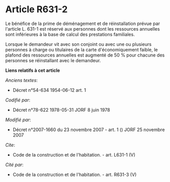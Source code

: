 # Article R631-2

Le bénéfice de la prime de déménagement et de réinstallation prévue par l'article L. 631-1 est réservé aux personnes dont les
ressources annuelles sont inférieures à la base de calcul des prestations familiales. 

Lorsque le demandeur vit avec son conjoint ou avec une ou plusieurs personnes à charge ou titulaires de la carte
d'économiquement faible, le plafond des ressources annuelles est augmenté de 50 % pour chacune des personnes se réinstallant
avec le demandeur.

**Liens relatifs à cet article**

_Anciens textes_:

  - Décret n°54-634 1954-06-12 art. 1

_Codifié par_:

  - Décret n°78-622 1978-05-31 JORF 8 juin 1978

_Modifié par_:

  - Décret n°2007-1660 du 23 novembre 2007 - art. 1 () JORF 25 novembre 2007

_Cite_:

  - Code de la construction et de l'habitation. - art. L631-1 (V)

_Cité par_:

  - Code de la construction et de l'habitation. - art. R631-3 (V)
